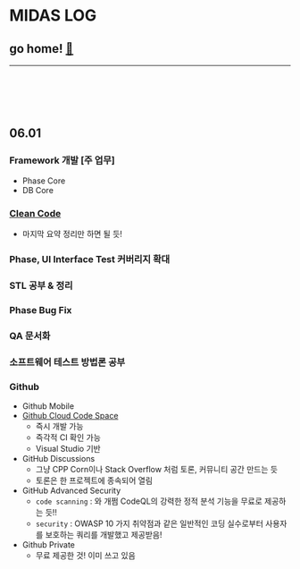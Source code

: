 # MIDAS LOG

## go home! [:house_with_garden:](https://github.com/wnsgml972/midas_log)

---

<br/><br/>

<br/>

## 06.01

### Framework 개발 [주 업무] 
* Phase Core
* DB Core

### [Clean Code](/contents/BasicEducation/CleanCode.md)
* 마지막 요약 정리만 하면 될 듯!
### Phase, UI Interface Test 커버리지 확대
### STL 공부 & 정리
### Phase Bug Fix
### QA 문서화
### 소프트웨어 테스트 방법론 공부

### Github
* Github Mobile
* [Github Cloud Code Space](https://github.com/features/codespaces/?utm_source=announcement&utm_medium=blog&utm_campaign=satellite-product-recap)
    * 즉시 개발 가능
    * 즉각적 CI 확인 가능
    * Visual Studio 기반
* GitHub Discussions
    * 그냥 CPP Corn이나 Stack Overflow 처럼 토론, 커뮤니티 공간 만드는 듯
    * 토론은 한 프로젝트에 종속되어 열림
* GitHub Advanced Security
    * `code scanning` : 와 개쩜 CodeQL의 강력한 정적 분석 기능을 무료로 제공하는 듯!!
    * `security` : OWASP 10 가지 취약점과 같은 일반적인 코딩 실수로부터 사용자를 보호하는 쿼리를 개발했고 제공받음!
* Github Private
    * 무료 제공한 것! 이미 쓰고 있음
